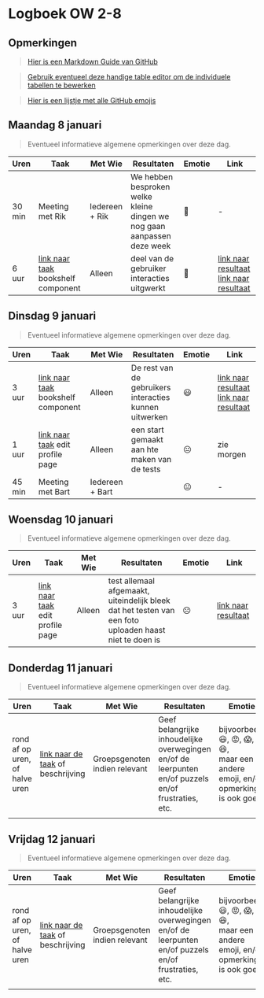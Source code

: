 # Logboek OW 2-8

## Opmerkingen

> [Hier is een Markdown Guide van GitHub](https://guides.github.com/features/mastering-markdown/)

> [Gebruik eventueel deze handige table editor om de individuele tabellen te bewerken](https://www.tablesgenerator.com/markdown_tables)

> [Hier is een lijstje met alle GitHub emojis](https://github.com/ikatyang/emoji-cheat-sheet/blob/master/README.md)

## Maandag 8 januari

> Eventueel informatieve algemene opmerkingen over deze dag.

| Uren | Taak  | Met Wie | Resultaten | Emotie | Link |
|---|---|---|---|---|---|
| 30 min | Meeting met Rik | Iedereen + Rik | We hebben besproken welke kleine dingen we nog gaan aanpassen deze week | :hugs: | - |
| 6 uur | [link naar taak](https://github.com/HANICA-DWA/project-sep23-klipspringer/issues/299) bookshelf component | Alleen | deel van de gebruiker interacties uitgwerkt | :woozy_face: | [link naar resultaat](https://github.com/HANICA-DWA/project-sep23-klipspringer/commit/96d4f85c2d0f45a6f01df5c7c1087a7d58d03907) [link naar resultaat](https://github.com/HANICA-DWA/project-sep23-klipspringer/commit/fda91efe1afc0a3ff2e6a8cbe9af084417083f79) |


## Dinsdag 9 januari

> Eventueel informatieve algemene opmerkingen over deze dag.

| Uren | Taak  | Met Wie | Resultaten | Emotie | Link |
|---|---|---|---|---|---|
| 3 uur | [link naar taak](https://github.com/HANICA-DWA/project-sep23-klipspringer/issues/299) bookshelf component | Alleen | De rest van de gebruikers interacties kunnen uitwerken | :smiley: | [link naar resultaat](https://github.com/HANICA-DWA/project-sep23-klipspringer/commit/dd3cd5d593c2216f31e6287428bf97278d3ffff4) [link naar resultaat](https://github.com/HANICA-DWA/project-sep23-klipspringer/commit/7a318d5ee70f755ea77a939d793ea1fc926e11d0) |
| 1 uur | [link naar taak](https://github.com/HANICA-DWA/project-sep23-klipspringer/issues/299) edit profile page | Alleen | een start gemaakt aan hte maken van de tests | :neutral_face: | zie morgen |
| 45 min | Meeting met Bart | Iedereen + Bart |  | :neutral_face: | - |

## Woensdag 10 januari

> Eventueel informatieve algemene opmerkingen over deze dag.

| Uren | Taak  | Met Wie | Resultaten | Emotie | Link |
|---|---|---|---|---|---|
| 3 uur | [link naar taak](https://github.com/HANICA-DWA/project-sep23-klipspringer/issues/299) edit profile page | Alleen | test allemaal afgemaakt, uiteindelijk bleek dat het testen van een foto uploaden haast niet te doen is | :frowning_face: | [link naar resultaat](https://github.com/HANICA-DWA/project-sep23-klipspringer/commit/9da0ee42715d03fa2e715093f62eeb7554973308) |

## Donderdag 11 januari

> Eventueel informatieve algemene opmerkingen over deze dag.

| Uren | Taak  | Met Wie | Resultaten | Emotie | Link |
|---|---|---|---|---|---|
| rond af op uren, of halve uren | [link naar de taak](https://github.com/link-naar-de-taak) of beschrijving | Groepsgenoten indien relevant | Geef belangrijke inhoudelijke overwegingen en/of de leerpunten en/of puzzels en/of frustraties, etc.  |bijvoorbeeld <br />:smiley:, :rage:, :scream:, of :satisfied:, <br />maar een andere emoji, en/of opmerking is ook goed | [link naar de resultaten](https://github.com/link-naar-de-commit) |
| | | | | | |

## Vrijdag 12 januari

> Eventueel informatieve algemene opmerkingen over deze dag.

| Uren | Taak  | Met Wie | Resultaten | Emotie | Link |
|---|---|---|---|---|---|
| rond af op uren, of halve uren | [link naar de taak](https://github.com/link-naar-de-taak) of beschrijving | Groepsgenoten indien relevant | Geef belangrijke inhoudelijke overwegingen en/of de leerpunten en/of puzzels en/of frustraties, etc.  |bijvoorbeeld <br />:smiley:, :rage:, :scream:, of :satisfied:, <br />maar een andere emoji, en/of opmerking is ook goed | [link naar de resultaten](https://github.com/link-naar-de-commit) |
| | | | | | |
